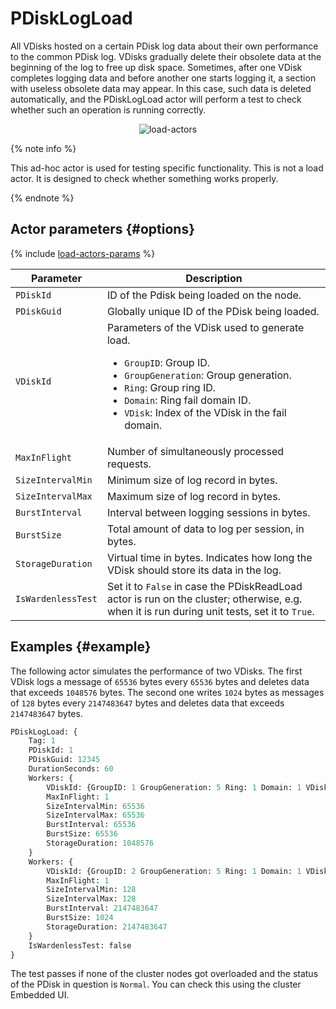 # PDiskLogLoad

All VDisks hosted on a certain PDisk log data about their own performance to the common PDisk log. VDisks gradually delete their obsolete data at the beginning of the log to free up disk space. Sometimes, after one VDisk completes logging data and before another one starts logging it, a section with useless obsolete data may appear. In this case, such data is deleted automatically, and the PDiskLogLoad actor will perform a test to check whether such an operation is running correctly.

<center>

![load-actors](../_assets/pdisklogload.svg)

</center>

{% note info %}

This ad-hoc actor is used for testing specific functionality. This is not a load actor. It is designed to check whether something works properly.

{% endnote %}

## Actor parameters {#options}

{% include [load-actors-params](../_includes/load-actors-params.md) %}

| Parameter | Description |
--- | ---
| `PDiskId` | ID of the Pdisk being loaded on the node. |
| `PDiskGuid` | Globally unique ID of the PDisk being loaded. |
| `VDiskId` | Parameters of the VDisk used to generate load.<ul><li>`GroupID`: Group ID.</li><li>`GroupGeneration`: Group generation.</li><li>`Ring`: Group ring ID.</li><li>`Domain`: Ring fail domain ID.</li><li>`VDisk`: Index of the VDisk in the fail domain.</li></ul> |
| `MaxInFlight` | Number of simultaneously processed requests. |
| `SizeIntervalMin` | Minimum size of log record in bytes. |
| `SizeIntervalMax` | Maximum size of log record in bytes. |
| `BurstInterval` | Interval between logging sessions in bytes. |
| `BurstSize` | Total amount of data to log per session, in bytes. |
| `StorageDuration` | Virtual time in bytes. Indicates how long the VDisk should store its data in the log. |
| `IsWardenlessTest` | Set it to `False` in case the PDiskReadLoad actor is run on the cluster; otherwise, e.g. when it is run during unit tests, set it to `True`. |

## Examples {#example}

The following actor simulates the performance of two VDisks. The first VDisk logs a message of `65536` bytes every `65536` bytes and deletes data that exceeds `1048576` bytes. The second one writes `1024` bytes as messages of `128` bytes every `2147483647` bytes and deletes data that exceeds `2147483647` bytes.

```proto
PDiskLogLoad: {
    Tag: 1
    PDiskId: 1
    PDiskGuid: 12345
    DurationSeconds: 60
    Workers: {
        VDiskId: {GroupID: 1 GroupGeneration: 5 Ring: 1 Domain: 1 VDisk: 1}
        MaxInFlight: 1
        SizeIntervalMin: 65536
        SizeIntervalMax: 65536
        BurstInterval: 65536
        BurstSize: 65536
        StorageDuration: 1048576
    }
    Workers: {
        VDiskId: {GroupID: 2 GroupGeneration: 5 Ring: 1 Domain: 1 VDisk: 1}
        MaxInFlight: 1
        SizeIntervalMin: 128
        SizeIntervalMax: 128
        BurstInterval: 2147483647
        BurstSize: 1024
        StorageDuration: 2147483647
    }
    IsWardenlessTest: false
}
```

The test passes if none of the cluster nodes got overloaded and the status of the PDisk in question is `Normal`. You can check this using the cluster Embedded UI.
